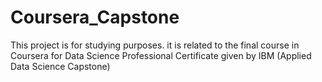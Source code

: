 # Coursera_Capstone
This project is for studying purposes. it is related to the final course in Coursera for Data Science Professional Certificate given by IBM (Applied Data Science Capstone) 
